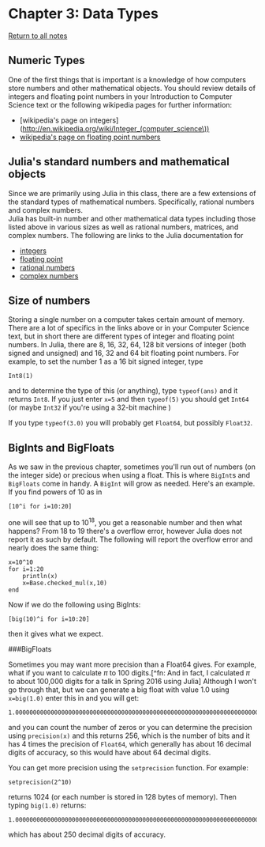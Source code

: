 Chapter 3: Data Types
=============

[Return to all notes](index.html)


Numeric Types
-------------

One of the first things that is important is a knowledge of how computers store numbers and other mathematical objects.  You should review details of integers and floating point numbers in your Introduction to Computer Science text or the following  wikipedia pages for further information:

* [wikipedia's page on integers](http://en.wikipedia.org/wiki/Integer_(computer_science\))
* [wikipedia's page on floating point numbers](http://en.wikipedia.org/wiki/Floating_point_numbers)


Julia's standard numbers and mathematical objects
----------------

Since we are primarily using Julia in this class, there are a few extensions of the standard types of mathematical numbers.  Specifically, rational numbers and complex numbers.  
Julia has built-in number and other mathematical data types including those listed above in various sizes as well as rational numbers, matrices, and complex numbers.  The following are links to the Julia documentation for

* [integers](http://docs.julialang.org/en/latest/manual/integers-and-floating-point-numbers/)
* [floating point](http://docs.julialang.org/en/latest/manual/integers-and-floating-point-numbers/)
* [rational numbers](http://docs.julialang.org/en/latest/manual/complex-and-rational-numbers/)
* [complex numbers](http://docs.julialang.org/en/latest/manual/complex-and-rational-numbers/)

Size of numbers
------------

Storing a single number on a computer takes certain amount of memory.  There are a lot of specifics in the links above or in your Computer Science text, but in short there are different types of integer and floating point numbers.  In Julia, there are 8, 16, 32, 64, 128 bit versions of integer (both signed and unsigned) and 16, 32 and 64 bit floating point numbers.  For example, to set the number 1 as a 16 bit signed integer, type
```
Int8(1)
```

and to determine the type of this (or anything), type `typeof(ans)` and it returns `Int8`.  If you just enter `x=5` and then `typeof(5)` you should get `Int64` (or maybe `Int32` if you're using a 32-bit machine )

If you type `typeof(3.0)` you will probably get `Float64`, but possibly `Float32`.  

BigInts and BigFloats
------

As we saw in the previous chapter, sometimes you'll run out of numbers (on the integer side) or precious when using a float.  This is where `BigInt`s and `BigFloats` come in handy.  A `BigInt` will grow as needed.  Here's an example.  If you find powers of 10 as in
```
[10^i for i=10:20]
```

one will see that up to $10^{18}$, you get a reasonable number and then what happens?   From 18 to 19 there's a overflow error, however Julia does not report it as such by default.  The following will report the overflow error and nearly does the same thing:
```
x=10^10
for i=1:20
    println(x)
    x=Base.checked_mul(x,10)
end
```

Now if we do the following using BigInts:

```
[big(10)^i for i=10:20]
```

then it gives what we expect.  

###BigFloats

Sometimes you may want more precision than a Float64 gives.  For example, what if you want to calculate $\pi$ to 100 digits.[^fn: And in fact, I calculated $\pi$ to about 100,000 digits for a talk in Spring 2016 using Julia]  Although I won't go through that, but we can generate a big float with value 1.0 using `x=big(1.0)` enter this in and you will get:
```
1.000000000000000000000000000000000000000000000000000000000000000000000000000000
```

and you can count the number of zeros or you can determine the precision using `precision(x)` and this returns 256, which is the number of bits and it has 4 times the precision of `Float64`, which generally has about 16 decimal digits of accuracy, so this would have about 64 decimal digits.  

You can get more precision using the `setprecision` function.  For example:
```
setprecision(2^10)
```
returns 1024 (or each number is stored in 128 bytes of memory).  Then typing `big(1.0)` returns:
```
1.000000000000000000000000000000000000000000000000000000000000000000000000000000000000000000000000000000000000000000000000000000000000000000000000000000000000000000000000000000000000000000000000000000000000000000000000000000000000000000000000000000000000000000000000000000000000000000000000000000000000000000000
```

which has about 250 decimal digits of accuracy.  

